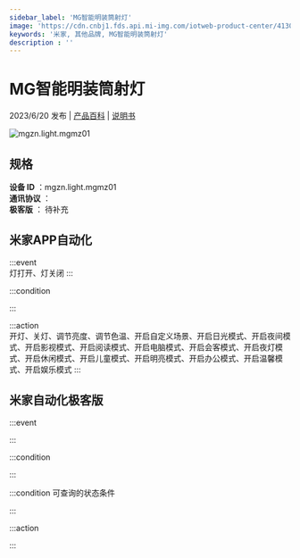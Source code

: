 ```yaml
---
sidebar_label: 'MG智能明装筒射灯'
image: 'https://cdn.cnbj1.fds.api.mi-img.com/iotweb-product-center/413012ce2ac173fc65f6599611701e9f_1673086099037.png?GalaxyAccessKeyId=AKVGLQWBOVIRQ3XLEW&Expires=9223372036854775807&Signature=rMCjuUKWAigmF+CBR6Fskj4ihW0='
keywords: '米家, 其他品牌, MG智能明装筒射灯'
description : ''
---
```

# MG智能明装筒射灯

2023/6/20 发布 | [产品百科](https://home.mi.com/webapp/content/baike/product/index.html?model=mgzn.light.mgmz01/) | [说明书](https://home.mi.com/views/introduction.html?model=mgzn.light.mgmz01&region=cn)

![mgzn.light.mgmz01](https://cdn.cnbj1.fds.api.mi-img.com/iotweb-product-center/413012ce2ac173fc65f6599611701e9f_1673086099037.png?GalaxyAccessKeyId=AKVGLQWBOVIRQ3XLEW&Expires=9223372036854775807&Signature=rMCjuUKWAigmF+CBR6Fskj4ihW0=)

## 规格  
> 
**设备 ID** ：mgzn.light.mgmz01  
**通讯协议** ：  
**极客版**  ： 待补充 


## 米家APP自动化  

:::event  
灯打开、灯关闭
:::

:::condition  

:::

:::action   
开灯、关灯、调节亮度、调节色温、开启自定义场景、开启日光模式、开启夜间模式、开启影视模式、开启阅读模式、开启电脑模式、开启会客模式、开启夜灯模式、开启休闲模式、开启儿童模式、开启明亮模式、开启办公模式、开启温馨模式、开启娱乐模式
:::

## 米家自动化极客版  

:::event  

:::

:::condition  

:::

:::condition 可查询的状态条件  

:::

:::action  

:::

        
